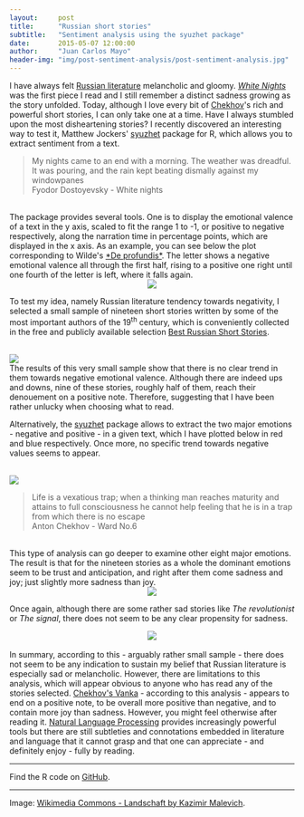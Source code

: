 ```yaml
---
layout:     post
title:      "Russian short stories"
subtitle:   "Sentiment analysis using the syuzhet package"
date:       2015-05-07 12:00:00
author:     "Juan Carlos Mayo"
header-img: "img/post-sentiment-analysis/post-sentiment-analysis.jpg"
---
```


I have always felt <a target="_blank" href="https://en.wikipedia.org/wiki/Russian_literature">Russian literature</a> melancholic and gloomy. <a target="_" href="https://en.wikipedia.org/wiki/White_Nights_%28short_story%29">*White Nights*</a> was the first piece I read and I still remember a distinct sadness growing as the story unfolded. Today, although I love every bit of <a target="_blank" href="https://en.wikipedia.org/wiki/Anton_Chekhov">
Chekhov</a>'s rich and powerful short stories, I can only take one at a time. Have I always stumbled upon the most disheartening stories? I recently discovered an interesting way to test it, Matthew Jockers' <a target ="_blank" href="http://cran.r-project.org/web/packages/syuzhet/index.html">syuzhet</a> package for R, which allows you to extract sentiment from a text.

<blockquote>
 My nights came to an end with a morning. The weather was dreadful. It
 was pouring, and the rain kept beating dismally against my windowpanes
<br/>Fyodor Dostoyevsky - White nights
</blockquote>

<br/>
The package provides several tools. One is to display the emotional valence of a text in the y axis, scaled to fit the range 1 to -1, or positive to negative respectively, along the narration time in percentage points, which are displayed in the x axis. As an example, you can see below the plot corresponding to Wilde's <a target="_blank" href="https://en.wikipedia.org/wiki/De_Profundis_%28letter%29">*De profundis*</a>. The letter shows a negative emotional valence all through the first half, rising to a positive one right until one fourth of the letter is left, where it falls again.


<div align= "center">
<img src="{{ site.baseurl }}/img/post-sentiment-analysis/sentiment_plot_test.png"/>
</div>


To test my idea, namely Russian literature tendency towards negativity, I selected a small sample of nineteen short stories written by some of the most important authors of the 19<sup>th</sup> century, which is conveniently collected in the free and publicly available selection <a target="_blank" href="http://gutenberg.org/ebooks/13437">Best Russian Short Stories</a>.


<br/>
<img src="{{ site.baseurl }}/img/post-sentiment-analysis/small_multiples_sent.png" />

<br/>
The results of this very small sample show that there is no clear trend in them towards negative emotional valence. Although there are indeed ups and downs, nine of these stories, roughly half of them, reach their denouement on a positive note. Therefore, suggesting that I have been rather unlucky when choosing what to read.


Alternatively, the
<a target ="_blank" href="http://cran.r-project.org/web/packages/syuzhet/index.html">syuzhet</a> package allows to extract the two major emotions - negative and positive - in a given text, which I have plotted below in red and blue respectively. Once more, no specific trend towards negative values seems to appear.

<br/>
<img src="{{ site.baseurl }}/img/post-sentiment-analysis/small_multiples_emot.png" />

<br/>
<blockquote>
Life is a vexatious trap; when a thinking man reaches maturity and attains to full consciousness he cannot help feeling that he is in a trap from which there is no escape
<br/>Anton Chekhov - Ward No.6
</blockquote>

<br/>
This type of analysis can go deeper to examine other eight major emotions. The result is that for the nineteen stories as a whole the dominant emotions seem to be trust and anticipation, and right after them come sadness and joy; just slightly more sadness than joy.

<div align= "center">
<img src="{{ site.baseurl }}/img/post-sentiment-analysis/bar_emotion.png" />
</div>

Once again, although there are some rather sad stories like *The revolutionist* or *The signal*, there does not seem to be any clear propensity for sadness.

<div align= "center">
<img src="{{ site.baseurl }}/img/post-sentiment-analysis/small_multiples_emot_2.png" />
</div>

<br/>
In summary, according to this - arguably rather small sample - there does not seem to be any indication to sustain my belief that Russian literature is especially sad or melancholic. However, there are limitations to this analysis, which will appear obvious to anyone who has read any of the stories selected.  
<a target="_blank" href="http://www.ibiblio.org/eldritch/ac/vanka.html">Chekhov's Vanka</a> - according to this analysis - appears to end on a positive note, to be overall more positive than negative, and to contain more joy than sadness. However, you might feel otherwise after reading it. <a target="_blank" href="https://en.wikipedia.org/wiki/Natural_language_processing">Natural Language Processing</a> provides increasingly powerful tools but there are still subtleties and connotations embedded in literature and language that it cannot grasp and that one can appreciate - and definitely enjoy - fully by reading.

---

Find the R code on <a target="_blank" href="http://github.com/jcarlosmayo/sentiment_analysis/">GitHub</a>.

---

<div id="image-credit">Image: <a href="https://commons.wikimedia.org/wiki/File:Malewitsch4.jpg">Wikimedia Commons - Landschaft by Kazimir Malevich</a>.</div>
